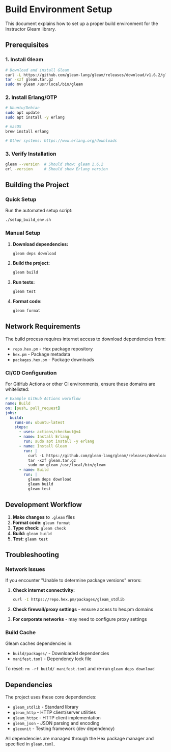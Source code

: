 # Build Environment Setup

This document explains how to set up a proper build environment for the Instructor Gleam library.

## Prerequisites

### 1. Install Gleam

```bash
# Download and install Gleam
curl -L https://github.com/gleam-lang/gleam/releases/download/v1.6.2/gleam-v1.6.2-x86_64-unknown-linux-musl.tar.gz -o gleam.tar.gz
tar -xzf gleam.tar.gz
sudo mv gleam /usr/local/bin/gleam
```

### 2. Install Erlang/OTP

```bash
# Ubuntu/Debian
sudo apt update
sudo apt install -y erlang

# macOS
brew install erlang

# Other systems: https://www.erlang.org/downloads
```

### 3. Verify Installation

```bash
gleam --version  # Should show: gleam 1.6.2
erl -version     # Should show Erlang version
```

## Building the Project

### Quick Setup

Run the automated setup script:

```bash
./setup_build_env.sh
```

### Manual Setup

1. **Download dependencies:**
   ```bash
   gleam deps download
   ```

2. **Build the project:**
   ```bash
   gleam build
   ```

3. **Run tests:**
   ```bash
   gleam test
   ```

4. **Format code:**
   ```bash
   gleam format
   ```

## Network Requirements

The build process requires internet access to download dependencies from:
- `repo.hex.pm` - Hex package repository
- `hex.pm` - Package metadata
- `packages.hex.pm` - Package downloads

### CI/CD Configuration

For GitHub Actions or other CI environments, ensure these domains are whitelisted:

```yaml
# Example GitHub Actions workflow
name: Build
on: [push, pull_request]
jobs:
  build:
    runs-on: ubuntu-latest
    steps:
      - uses: actions/checkout@v4
      - name: Install Erlang
        run: sudo apt install -y erlang
      - name: Install Gleam
        run: |
          curl -L https://github.com/gleam-lang/gleam/releases/download/v1.6.2/gleam-v1.6.2-x86_64-unknown-linux-musl.tar.gz -o gleam.tar.gz
          tar -xzf gleam.tar.gz
          sudo mv gleam /usr/local/bin/gleam
      - name: Build
        run: |
          gleam deps download
          gleam build
          gleam test
```

## Development Workflow

1. **Make changes** to `.gleam` files
2. **Format code:** `gleam format`
3. **Type check:** `gleam check`
4. **Build:** `gleam build`
5. **Test:** `gleam test`

## Troubleshooting

### Network Issues

If you encounter "Unable to determine package versions" errors:

1. **Check internet connectivity:**
   ```bash
   curl -I https://repo.hex.pm/packages/gleam_stdlib
   ```

2. **Check firewall/proxy settings** - ensure access to hex.pm domains

3. **For corporate networks** - may need to configure proxy settings

### Build Cache

Gleam caches dependencies in:
- `build/packages/` - Downloaded dependencies
- `manifest.toml` - Dependency lock file

To reset: `rm -rf build/ manifest.toml` and re-run `gleam deps download`

## Dependencies

The project uses these core dependencies:

- `gleam_stdlib` - Standard library
- `gleam_http` - HTTP client/server utilities  
- `gleam_httpc` - HTTP client implementation
- `gleam_json` - JSON parsing and encoding
- `gleeunit` - Testing framework (dev dependency)

All dependencies are managed through the Hex package manager and specified in `gleam.toml`.